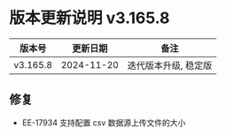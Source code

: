 # 版本更新说明 v3.165.8

| 版本号<br/>   | 更新日期<br/>   | 备注<br/>                 |
| ------------- | --------------- | ------------------------- |
| v3.165.8<br/> | 2024-11-20<br/> | 迭代版本升级, 稳定版<br/> |

## 修复

- EE-17934 支持配置 csv 数据源上传文件的大小

## 

